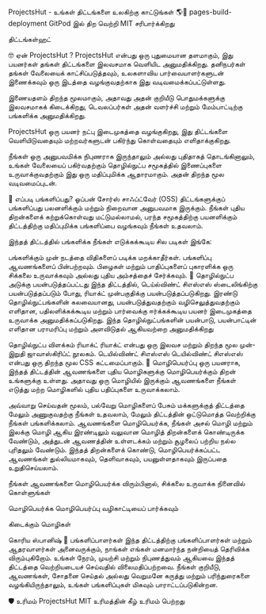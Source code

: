 ProjectsHut - உங்கள் திட்டங்களை உலகிற்கு காட்டுங்கள் 🌎🌈
pages-build-deployment GitPod இல் திற வெற்றி MIT சரிபார்க்கிறது

திட்டங்கள்ஹட்

🤓 ஏன் ProjectsHut ?
ProjectsHut என்பது ஒரு புதுமையான தளமாகும், இது பயனர்கள் தங்கள் திட்டங்களை இலவசமாக வெளியிட அனுமதிக்கிறது. தனிநபர்கள் தங்கள் வேலையைக் காட்சிப்படுத்தவும், உலகளாவிய பார்வையாளர்களுடன் இணைக்கவும் ஒரு இடத்தை வழங்குவதற்காக இது வடிவமைக்கப்பட்டுள்ளது.

இணையதளம் திறந்த மூலமாகும், அதாவது அதன் குறியீடு பொதுமக்களுக்கு இலவசமாகக் கிடைக்கிறது, டெவலப்பர்கள் அதன் வளர்ச்சி மற்றும் மேம்பாட்டிற்கு பங்களிக்க அனுமதிக்கிறது.

ProjectsHut ஒரு பயனர் நட்பு இடைமுகத்தை வழங்குகிறது, இது திட்டங்களை வெளியிடுவதையும் மற்றவர்களுடன் பகிர்ந்து கொள்வதையும் எளிதாக்குகிறது.

நீங்கள் ஒரு அனுபவமிக்க நிபுணராக இருந்தாலும் அல்லது புதிதாகத் தொடங்கினாலும், உங்கள் வேலையைப் பகிர்வதற்கும் தொழில்நுட்ப சமூகத்தில் இணைப்புகளை உருவாக்குவதற்கும் இது ஒரு மதிப்புமிக்க ஆதாரமாகும். அதன் திறந்த மூல வடிவமைப்புடன்.

🤔 எப்படி பங்களிப்பது?
ஓப்பன் சோர்ஸ் சாஃப்ட்வேர் (OSS) திட்டங்களுக்குப் பங்களிப்பது பலனளிக்கும் மற்றும் நிறைவான அனுபவமாக இருக்கும். நீங்கள் புதிய திறன்களைக் கற்றுக்கொள்வது மட்டுமல்லாமல், பரந்த சமூகத்திற்கு பயனளிக்கும் திட்டத்திற்கு மதிப்புமிக்க பங்களிப்பை வழங்கவும் நீங்கள் உதவலாம்.

இந்தத் திட்டத்தில் பங்களிக்க நீங்கள் எடுக்கக்கூடிய சில படிகள் இங்கே:

பங்களிக்கும் முன் நடத்தை விதிகளைப் படிக்க மறக்காதீர்கள்.
பங்களிப்பு ஆவணங்களைப் பின்பற்றவும்.
பிழைகள் மற்றும் பாதிப்புகளைப் புகாரளிக்க ஒரு சிக்கலை உருவாக்கவும் அல்லது புதிய அம்சத்தைச் சேர்க்கவும்.
🧰 தொழில்நுட்ப அடுக்கு பயன்படுத்தப்பட்டது
இந்த திட்டத்தில், டெய்ல்விண்ட் சிஎஸ்எஸ் ஸ்டைலிங்கிற்கு பயன்படுத்தப்படும் போது, ரியாக்ட் முன்பகுதிக்கு பயன்படுத்தப்படுகிறது. இரண்டு தொழில்நுட்பங்களின் கலவையானது, பயன்படுத்துவதற்கும் வழிசெலுத்துவதற்கும் எளிதான, பதிலளிக்கக்கூடிய மற்றும் பார்வைக்கு ஈர்க்கக்கூடிய பயனர் இடைமுகத்தை உருவாக்க அனுமதிக்கப்படுகிறது. இந்த தொழில்நுட்பங்களின் பயன்பாடு, பயன்பாட்டின் எளிதான பராமரிப்பு மற்றும் அளவிடுதல் ஆகியவற்றை அனுமதிக்கிறது

தொழில்நுட்ப விளக்கம்
ரியாக்ட் ரியாக்ட் என்பது ஒரு இலவச மற்றும் திறந்த மூல முன்-இறுதி ஜாவாஸ்கிரிப்ட் நூலகம்.
டெயில்விண்ட் சிஎஸ்எஸ் டெயில்விண்ட் சிஎஸ்எஸ் என்பது ஒரு திறந்த மூல CSS கட்டமைப்பாகும்.
📙 மொழிபெயர்ப்பு
ஒரு பயனராக, இந்தத் திட்டத்தின் ஆவணங்களை புதிய மொழிகளுக்கு மொழிபெயர்க்கும் திறன் உங்களுக்கு உள்ளது. அதாவது ஒரு மொழியில் இருக்கும் ஆவணங்களை நீங்கள் எடுத்து மற்ற மொழிகளில் புதிய பதிப்புகளை உருவாக்கலாம்.

அவ்வாறு செய்வதன் மூலம், பல்வேறு மொழிகளைப் பேசும் மக்களுக்குத் திட்டத்தை மேலும் அணுகுவதற்கு நீங்கள் உதவலாம், மேலும் திட்டத்தின் ஒட்டுமொத்த வெற்றிக்கு நீங்கள் பங்களிக்கலாம். ஆவணங்களை மொழிபெயர்க்க, நீங்கள் அசல் மொழி மற்றும் இலக்கு மொழி ஆகிய இரண்டிலும் வலுவான மொழித் திறன்களைக் கொண்டிருக்க வேண்டும், அத்துடன் ஆவணத்தின் உள்ளடக்கம் மற்றும் சூழலைப் பற்றிய நல்ல புரிதலும் வேண்டும். இந்தத் திறன்களைக் கொண்டு, மொழிபெயர்க்கப்பட்ட ஆவணங்கள் துல்லியமாகவும், தெளிவாகவும், பயனுள்ளதாகவும் இருப்பதை உறுதிசெய்யலாம்.

நீங்கள் ஆவணங்களை மொழிபெயர்க்க விரும்பினால், சிக்கலை உருவாக்க நினைவில் கொள்ளுங்கள்

மொழிபெயர்க்க மொழிபெயர்ப்பு வழிகாட்டியைப் பார்க்கவும்

கிடைக்கும் மொழிகள்

கொரிய
ஸ்பானிஷ்
🤝 பங்களிப்பாளர்கள்
இந்த திட்டத்திற்கு பங்களிப்பாளர்கள் மற்றும் ஆதரவாளர்கள் அனைவருக்கும், நாங்கள் எங்கள் மனமார்ந்த நன்றியைத் தெரிவிக்க விரும்புகிறோம். உங்கள் நேரம், முயற்சி மற்றும் நிபுணத்துவம் ஆகியவை இந்தத் திட்டத்தை வெற்றியடையச் செய்வதில் விலைமதிப்பற்றவை. நீங்கள் குறியீடு, ஆவணங்கள், சோதனை செய்தல் அல்லது வெறுமனே கருத்து மற்றும் பரிந்துரைகளை வழங்கியிருந்தாலும், உங்கள் பங்களிப்புகள் மிகவும் பாராட்டப்படுகின்றன.


🛡️ உரிமம்
ProjectsHut MIT உரிமத்தின் கீழ் உரிமம் பெற்றது
